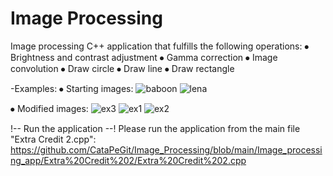 # Image Processing

Image processing C++ application that fulfills the following operations: 
⦁	Brightness and contrast adjustment
⦁	Gamma correction
⦁	Image convolution
⦁ Draw circle
⦁ Draw line
⦁ Draw rectangle

-Examples:
⦁	Starting images:
![baboon](https://user-images.githubusercontent.com/74926354/162574117-e72ad545-ee05-47ce-8f4f-480582ccb096.png)
![lena](https://user-images.githubusercontent.com/74926354/162574120-493edf12-03d4-478f-8c7c-899beadf1199.png)

⦁	Modified images:
![ex3](https://user-images.githubusercontent.com/74926354/162574145-cb9062c9-a8a5-4577-854d-6159854c5b83.png)
![ex1](https://user-images.githubusercontent.com/74926354/162574140-6ae0d337-1577-4509-9626-075ec50eab06.png)
![ex2](https://user-images.githubusercontent.com/74926354/162574146-d8ddbf4a-25af-44be-b680-cc17afab6701.png)

!-- Run the application --!
Please run the application from the main file "Extra Credit 2.cpp": https://github.com/CataPeGit/Image_Processing/blob/main/Image_processing_app/Extra%20Credit%202/Extra%20Credit%202.cpp

